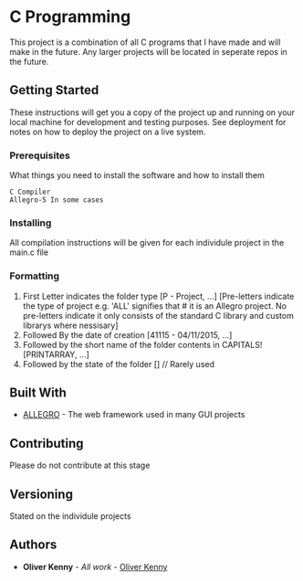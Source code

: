 # C Programming

This project is a combination of all C programs that I have made and will make in the future. Any larger projects will be located in seperate repos in the future.

## Getting Started

These instructions will get you a copy of the project up and running on your local machine for development and testing purposes. See deployment for notes on how to deploy the project on a live system.

### Prerequisites

What things you need to install the software and how to install them

```
C Compiler
Allegro-5 In some cases
```

### Installing

All compilation instructions will be given for each individule project in the main.c file

### Formatting

1. First Letter indicates the folder type [P - Project, ...] [Pre-letters indicate the type of project e.g. 'ALL' signifies that # it is an Allegro project. No pre-letters indicate it only consists of the standard C library and custom librarys where nessisary]
2. Followed By the date of creation [41115 - 04/11/2015, ...]
3. Followed by the short name of the folder contents in CAPITALS! [PRINTARRAY, ...]
4. Followed by the state of the folder [] // Rarely used

## Built With

* [ALLEGRO](http://liballeg.org/) - The web framework used in many GUI projects

## Contributing

Please do not contribute at this stage

## Versioning

Stated on the individule projects

## Authors

* **Oliver Kenny** - *All work* - [Oliver Kenny](https://github.com/oliverkenny)
